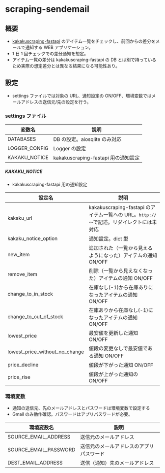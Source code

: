 # scraping-sendemail

## 概要

- [kakakuscraping-fastapi](https://github.com/gkjg8787/kakakuscraping-fastapi) のアイテム一覧をチェックし、前回からの差分をメールで通知する WEB アプリケーション。
- 1 日 1 回チェックでの差分通知を想定。
- アイテム一覧の差分は kakakuscraping-fastapi の DB とは別で持っているため実際の想定差分とは異なる結果になる可能性あり。

## 設定

- settings ファイルでは対象の URL、通知設定の ON/OFF、環境変数ではメールアドレスの送信元/先の設定を行う。

### settings ファイル

| 変数名        | 説明                                |
| ------------- | ----------------------------------- |
| DATABASES     | DB の設定。aiosqlite のみ対応       |
| LOGGER_CONFIG | Logger の設定                       |
| KAKAKU_NOTICE | kakakuscraping-fastapi 用の通知設定 |

##### KAKAKU_NOTICE

- kakakuscraping-fastapi 用の通知設定

| 設定名                         | 説明                                                                                   |
| ------------------------------ | -------------------------------------------------------------------------------------- |
| kakaku_url                     | kakakuscraping-fastapi のアイテム一覧への URL。`http://～`で記述。リダイレクトには未対応 |
| kakaku_notice_option           | 通知設定。dict 型                                                                      |
| new_item                       | 追加された（一覧から見えるようになった）アイテムの通知 ON/OFF                          |
| remove_item                    | 削除（一覧から見えなくなった）アイテムの通知 ON/OFF                                    |
| change_to_in_stock             | 在庫なし(-1)から在庫ありになったアイテムの通知 ON/OFF                                  |
| change_to_out_of_stock         | 在庫ありから在庫なし(-1)になったアイテムの通知 ON/OFF                                  |
| lowest_price                   | 最安値を更新した通知 ON/OFF                                                            |
| lowest_price_without_no_change | 値段の変更なしで最安値である通知 ON/OFF                                                |
| price_decline                  | 値段が下がった通知 ON/OFF                                                              |
| price_rise                     | 値段が上がった通知の ON/OFF                                                            |

### 環境変数

- 通知の送信元、先のメールアドレスとパスワードは環境変数で設定する
- Gmail のみ動作確認。パスワードはアプリパスワードが必要。

| 環境変数名            | 説明                                     |
| --------------------- | ---------------------------------------- |
| SOURCE_EMAIL_ADDRESS  | 送信元のメールアドレス                   |
| SOURCE_EMAIL_PASSWORD | 送信元のメールアドレスのアプリパスワード |
| DEST_EMAIL_ADDRESS    | 送信（通知）先のメールアドレス           |

